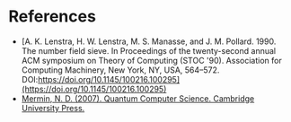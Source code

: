 # References

- [A. K. Lenstra, H. W. Lenstra, M. S. Manasse, and J. M. Pollard. 1990. The number field sieve. In Proceedings of the twenty-second annual ACM symposium on Theory of Computing (STOC '90). Association for Computing Machinery, New York, NY, USA, 564–572. DOI:https://doi.org/10.1145/100216.100295](https://doi.org/10.1145/100216.100295)
- [Mermin, N. D. (2007). Quantum Computer Science. Cambridge University Press.](https://www.amazon.com/Quantum-Computer-Science-David-Mermin/dp/0521876583)

